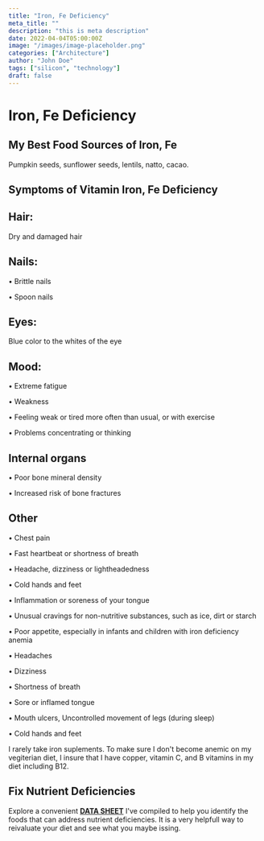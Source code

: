 ```yaml
---
title: "Iron, Fe Deficiency"
meta_title: ""
description: "this is meta description"
date: 2022-04-04T05:00:00Z
image: "/images/image-placeholder.png"
categories: ["Architecture"]
author: "John Doe"
tags: ["silicon", "technology"]
draft: false
---
```


   <h1>Iron, Fe Deficiency</h1>
            <h2>My Best Food Sources of Iron, Fe</h2>
          <p>Pumpkin seeds, sunflower seeds, lentils, natto, cacao.</p>
<h2>Symptoms of Vitamin Iron, Fe  Deficiency</h2>
<h2>Hair:</h2> <p>Dry and damaged hair</p>
<h2>Nails:</h2><p>&bull;  Brittle nails</p><p>&bull;  Spoon nails</p>
<h2>Eyes:</h2><p>Blue color to the whites of the eye</p>
<h2>Mood:</h2><p>&bull;  Extreme fatigue</p><p>&bull;  Weakness</p><p>&bull;  Feeling weak or tired more often than usual, or with exercise</p><p>&bull;  Problems concentrating or thinking</p>

 <h2>Internal organs</h2> <p>&bull; Poor bone mineral density</p><p>&bull; Increased risk of bone fractures</p>
<h2>Other</h2>
<p>&bull; Chest pain</p><p>&bull; Fast heartbeat or shortness of breath</p><p>&bull; Headache, dizziness or lightheadedness</p><p>&bull; Cold hands and feet</p><p>&bull; Inflammation or soreness of your tongue</p><p>&bull; Unusual cravings for non-nutritive substances, such as ice, dirt or starch</p><p>&bull; Poor appetite, especially in infants and children with iron deficiency anemia</p><p>&bull; Headaches</p><p>&bull; Dizziness</p><p>&bull; Shortness of breath</p><p>&bull; Sore or inflamed tongue</p><p>&bull; Mouth ulcers, Uncontrolled movement of legs (during sleep)</p><p>&bull; Cold hands and feet</p>
<p>I rarely take iron suplements. To make sure I don't become anemic on my vegiterian diet, I insure that I have copper, vitamin C, and B vitamins in my diet including B12.</p>
<h2>Fix Nutrient Deficiencies</h2><p>Explore a convenient <a title="fix nutritional deficiencies with a data sheet" href="../nutrients-in-healthy-foods.html"><b>DATA SHEET</b></a> I've compiled to help you identify the foods that can address nutrient deficiencies. It is a very helpfull way to reivaluate your diet and see what you maybe issing.</p>